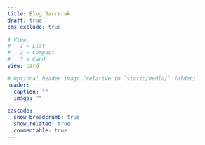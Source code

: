 ```yaml
---
title: Blog Sarrerak
draft: true
cms_exclude: true

# View.
#   1 = List
#   2 = Compact
#   3 = Card
view: card

# Optional header image (relative to `static/media/` folder).
header:
  caption: ""
  image: ""

cascade:
  show_breadcrumb: true
  show_related: true
  commentable: true
---
```

